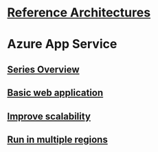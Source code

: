 # [Reference Architectures](/azure/architecture)
# Azure App Service
## [Series Overview](./index.md)
## [Basic web application](./basic-web-app.md)
## [Improve scalability](./scalable-web-app.md)
## [Run in multiple regions](./multi-region-web-app.md)